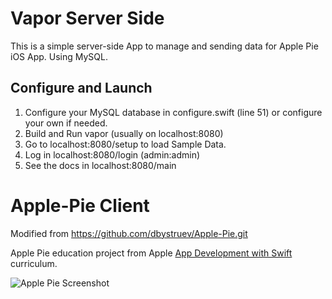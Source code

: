 # Vapor Server Side

This is a simple server-side App to manage and sending data for Apple Pie iOS App. Using MySQL.

## Configure and Launch

1. Configure your MySQL database in configure.swift (line 51) or configure your own if needed.
2. Build and Run vapor (usually on localhost:8080)
3. Go to localhost:8080/setup to load Sample Data. 
4. Log in localhost:8080/login (admin:admin)
5. See the docs in localhost:8080/main


# Apple-Pie Client 
Modified from https://github.com/dbystruev/Apple-Pie.git

Apple Pie education project from Apple [App Development with Swift](https://itunes.apple.com/ru/book/app-development-with-swift/id1219117996?l=en&mt=11) curriculum.

![Apple Pie Screenshot](https://github.com/dbystruev/Apple-Pie/blob/master/Apple%20Pie/Apple%20Pie%20Screenshot.png?raw=true)

